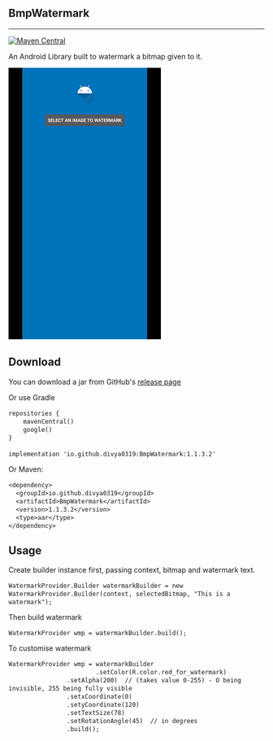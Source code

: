 BmpWatermark
------------
------------

[![Maven Central](https://img.shields.io/maven-central/v/io.github.divya0319/BmpWatermark.svg?label=Maven%20Central)](https://search.maven.org/search?q=g:%22io.github.divya0319%22%20AND%20a:%22BmpWatermark%22)

An Android Library built to watermark a bitmap given to it.

![Demo](https://github.com/Divya0319/BmpWatermark/blob/master/demo/watermarking_demo.gif)

Download
--------
You can download a jar from GitHub's [release page](https://github.com/Divya0319/BmpWatermark/releases)

Or use Gradle
```
repositories {
    mavenCentral()
    google()
}

implementation 'io.github.divya0319:BmpWatermark:1.1.3.2'
```
Or Maven:
```
<dependency>
  <groupId>io.github.divya0319</groupId>
  <artifactId>BmpWatermark</artifactId>
  <version>1.1.3.2</version>
  <type>aar</type>
</dependency>
```

Usage
------
Create builder instance first, passing context, bitmap and watermark text.
```
WatermarkProvider.Builder watermarkBuilder = new WatermarkProvider.Builder(context, selectedBitmap, "This is a watermark");
```
Then build watermark
```
WatermarkProvider wmp = watermarkBuilder.build();
```


To customise watermark
```
WatermarkProvider wmp = watermarkBuilder
                        .setColor(R.color.red_for_watermark)
                .setAlpha(200)  // (takes value 0-255) - O being invisible, 255 being fully visible
                .setxCoordinate(0)
                .setyCoordinate(120)
                .setTextSize(78)
                .setRotationAngle(45)  // in degrees
                .build();
```
